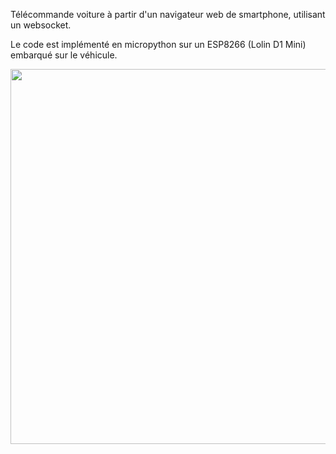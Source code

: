 Télécommande voiture à partir d'un navigateur web de smartphone, utilisant un websocket.

Le code est implémenté en micropython sur un ESP8266 (Lolin D1 Mini) embarqué sur le véhicule.

<p align="center">
  <img src="./joystick car.mp4" width="600">
<p/>
